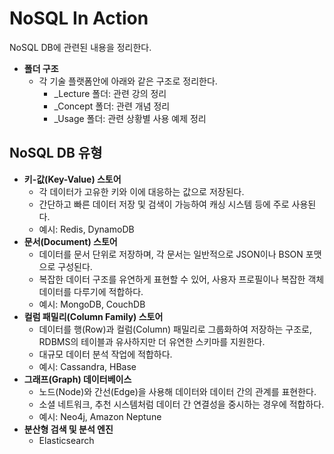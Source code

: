 # NoSQL In Action

NoSQL DB에 관련된 내용을 정리한다.

 - __폴더 구조__
    - 각 기술 플랫폼안에 아래와 같은 구조로 정리한다.
        - _Lecture 폴더: 관련 강의 정리
        - _Concept 폴더: 관련 개념 정리
        - _Usage 폴더: 관련 상황별 사용 예제 정리

## NoSQL DB 유형

 - __키-값(Key-Value) 스토어__
    - 각 데이터가 고유한 키와 이에 대응하는 값으로 저장된다.
    - 간단하고 빠른 데이터 저장 및 검색이 가능하여 캐싱 시스템 등에 주로 사용된다.
    - 예시: Redis, DynamoDB
 - __문서(Document) 스토어__
    - 데이터를 문서 단위로 저장하며, 각 문서는 일반적으로 JSON이나 BSON 포맷으로 구성된다.
    - 복잡한 데이터 구조를 유연하게 표현할 수 있어, 사용자 프로필이나 복잡한 객체 데이터를 다루기에 적합하다.
    - 예시: MongoDB, CouchDB
 - __컬럼 패밀리(Column Family) 스토어__
    - 데이터를 행(Row)과 컬럼(Column) 패밀리로 그룹화하여 저장하는 구조로, RDBMS의 테이블과 유사하지만 더 유연한 스키마를 지원한다.
    - 대규모 데이터 분석 작업에 적합하다.
    - 예시: Cassandra, HBase
 - __그래프(Graph) 데이터베이스__
    - 노드(Node)와 간선(Edge)을 사용해 데이터와 데이터 간의 관계를 표현한다.
    - 소셜 네트워크, 추천 시스템처럼 데이터 간 연결성을 중시하는 경우에 적합하다.
    - 예시: Neo4j, Amazon Neptune
 - __분산형 검색 및 분석 엔진__
    - Elasticsearch

